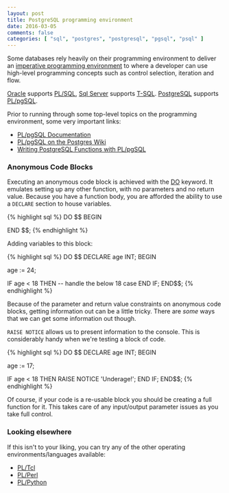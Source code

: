 ```yaml
---
layout: post
title: PostgreSQL programming environment
date: 2016-03-05
comments: false
categories: [ "sql", "postgres", "postgresql", "pgsql", "psql" ]
---
```


Some databases rely heavily on their programming environment to deliver an [imperative programming environment](https://en.wikipedia.org/wiki/Imperative_programming) to where a developer can use high-level programming concepts such as control selection, iteration and flow. 

[Oracle](http://www.oracle.com) supports [PL/SQL](https://en.wikipedia.org/wiki/PL/SQL), [Sql Server](https://www.microsoft.com/en-us/server-cloud/products/sql-server/) supports [T-SQL](https://en.wikipedia.org/wiki/Transact-SQL). [PostgreSQL](http://www.postgresql.org) supports [PL/pgSQL](https://en.wikipedia.org/wiki/PL/pgSQL).

Prior to running through some top-level topics on the programming environment, some very important links:

* [PL/pgSQL Documentation](http://www.postgresql.org/docs/current/static/plpgsql.html)
* [PL/pgSQL on the Postgres Wiki](http://postgres.cz/wiki/PL/pgSQL_%28en%29)
* [Writing PostgreSQL Functions with PL/pgSQL](http://www.onlamp.com/pub/a/onlamp/2006/05/11/postgresql-plpgsql.html)

### Anonymous Code Blocks

Executing an anonymous code block is achieved with the [DO](http://www.postgresql.org/docs/current/static/sql-do.html) keyword. It emulates setting up any other function, with no parameters and no return value. Because you have a function body, you are afforded the ability to use a `DECLARE` section to house variables.

{% highlight sql %}
DO $$
BEGIN

END $$;
{% endhighlight %}

Adding variables to this block:

{% highlight sql %}
DO $$
DECLARE age INT;
BEGIN

  age := 24;

  IF age < 18 THEN
    -- handle the below 18 case
  END IF;
END$$;
{% endhighlight %}

Because of the parameter and return value constraints on anonymous code blocks, getting information out can be a little tricky. There are _some_ ways that we can get some information out though.

`RAISE NOTICE` allows us to present information to the console. This is considerably handy when we're testing a block of code.

{% highlight sql %}
DO $$
DECLARE age INT;
BEGIN

  age := 17;

  IF age < 18 THEN
    RAISE NOTICE 'Underage!';
  END IF;
END$$;
{% endhighlight %}

Of course, if your code is a re-usable block you should be creating a full function for it. This takes care of any input/output parameter issues as you take full control.

### Looking elsewhere

If this isn't to your liking, you can try any of the other operating environments/languages available:

* [PL/Tcl](http://www.postgresql.org/docs/current/static/pltcl.html)
* [PL/Perl](http://www.postgresql.org/docs/current/static/plperl.html)
* [PL/Python](http://www.postgresql.org/docs/current/static/plpython.html)

